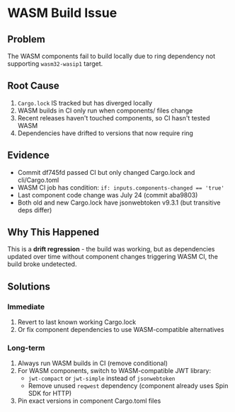 # WASM Build Issue

## Problem
The WASM components fail to build locally due to ring dependency not supporting `wasm32-wasip1` target.

## Root Cause
1. `Cargo.lock` IS tracked but has diverged locally
2. WASM builds in CI only run when components/ files change
3. Recent releases haven't touched components, so CI hasn't tested WASM
4. Dependencies have drifted to versions that now require ring

## Evidence
- Commit df745fd passed CI but only changed Cargo.lock and cli/Cargo.toml
- WASM CI job has condition: `if: inputs.components-changed == 'true'`
- Last component code change was July 24 (commit aba9803)
- Both old and new Cargo.lock have jsonwebtoken v9.3.1 (but transitive deps differ)

## Why This Happened
This is a **drift regression** - the build was working, but as dependencies updated over time without component changes triggering WASM CI, the build broke undetected.

## Solutions

### Immediate
1. Revert to last known working Cargo.lock
2. Or fix component dependencies to use WASM-compatible alternatives

### Long-term
1. Always run WASM builds in CI (remove conditional)
2. For WASM components, switch to WASM-compatible JWT library:
   - `jwt-compact` or `jwt-simple` instead of `jsonwebtoken`
   - Remove unused `reqwest` dependency (component already uses Spin SDK for HTTP)
3. Pin exact versions in component Cargo.toml files